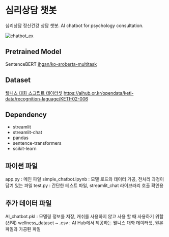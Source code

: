 # 심리상담 챗봇

심리상담 정신건강 상담 챗봇. AI chatbot for psychology consultation.

![chatbot_ex](https://user-images.githubusercontent.com/105832446/171950293-b2b7bdca-8833-444d-99af-5616ef389290.png)

## Pretrained Model

SentenceBERT [jhgan/ko-sroberta-multitask](https://huggingface.co/jhgan/ko-sroberta-multitask)

## Dataset

[웰니스 대화 스크립트 데이터셋](https://aihub.or.kr/opendata/keti-data/recognition-laguage/KETI-02-006)
https://aihub.or.kr/opendata/keti-data/recognition-laguage/KETI-02-006

## Dependency

- streamlit
- streamlit-chat
- pandas
- sentence-transformers
- scikit-learn

## 파이썬 파일
app.py : 메인 파일
simple_chatbot.ipynb : 모델 로드와 데이터 가공, 전처리 과정이 담겨 있는 파일
test.py : 간단한 테스트 파일, streamlit_chat 라이브러리 호출 확인용
 
## 추가 데이터 파일
AI_chatbot.pkl : 모델링 정보를 저장, 캐쉬를 사용하지 않고 사용 할 때 사용하기 위함 (선택)
wellness_dataset ~ .csv : AI Hub에서 제공하는 웰니스 대화 데이터셋, 원본 파일과 가공된 파일